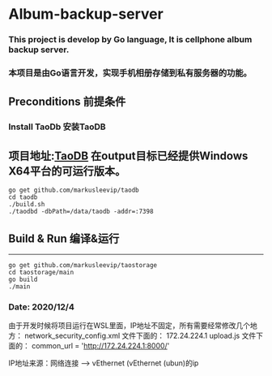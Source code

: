 # Album-backup-server
### This project is develop by Go language, It is cellphone album backup server.
### 本项目是由Go语言开发，实现手机相册存储到私有服务器的功能。

## Preconditions 前提条件
###  Install TaoDb 安装TaoDB
项目地址:[TaoDB](https://github.com/markusleevip/taodb)
在output目标已经提供Windows X64平台的可运行版本。
-----------
	go get github.com/markusleevip/taodb
	cd taodb
	./build.sh
	./taodbd -dbPath=/data/taodb -addr=:7398


## Build & Run 编译&运行

-----------
    go get github.com/markusleevip/taostorage
    cd taostorage/main
    go build
    ./main 

### Date: 2020/12/4
由于开发时候将项目运行在WSL里面，IP地址不固定，所有需要经常修改几个地方：
network_security_config.xml 文件下面的：
 <domain includeSubdomains="false">172.24.224.1</domain>
upload.js 文件下面的：
common_url = 'http://172.24.224.1:8000/'

IP地址来源：网络连接 --> vEthernet (vEthernet (ubun)的ip

    



